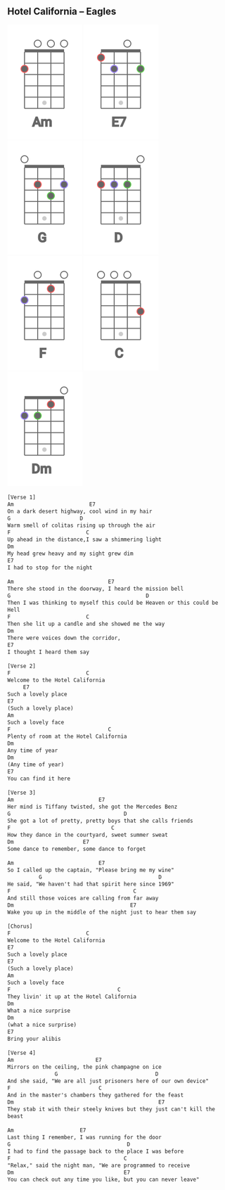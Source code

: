## Hotel California – Eagles

![Am][] ![E7][] ![G][] ![D][] ![F][] ![C][] ![Dm][] 

```
[Verse 1]
Am                        E7
On a dark desert highway, cool wind in my hair
G                      D
Warm smell of colitas rising up through the air
F                        C
Up ahead in the distance,I saw a shimmering light
Dm
My head grew heavy and my sight grew dim
E7
I had to stop for the night

Am                              E7
There she stood in the doorway, I heard the mission bell
G                                           D
Then I was thinking to myself this could be Heaven or this could be Hell
F                        C
Then she lit up a candle and she showed me the way
Dm
There were voices down the corridor, 
E7
I thought I heard them say

[Verse 2]
F                        C
Welcome to the Hotel California
     E7
Such a lovely place
E7
(Such a lovely place)
Am
Such a lovely face
F                               C
Plenty of room at the Hotel California
Dm
Any time of year
Dm
(Any time of year)
E7
You can find it here

[Verse 3]
Am                           E7
Her mind is Tiffany twisted, she got the Mercedes Benz
G                                    D
She got a lot of pretty, pretty boys that she calls friends
F                                C
How they dance in the courtyard, sweet summer sweat
Dm                      E7
Some dance to remember, some dance to forget

Am                           E7
So I called up the captain, "Please bring me my wine"
          G                                     D
He said, "We haven't had that spirit here since 1969"
F                                       C
And still those voices are calling from far away
Dm                                     E7
Wake you up in the middle of the night just to hear them say

[Chorus]
F                        C
Welcome to the Hotel California
E7
Such a lovely place
E7
(Such a lovely place)
Am
Such a lovely face
F                                  C
They livin' it up at the Hotel California
Dm
What a nice surprise
Dm
(what a nice surprise)
E7
Bring your alibis

[Verse 4]
Am                          E7
Mirrors on the ceiling, the pink champagne on ice
               G                               D
And she said, "We are all just prisoners here of our own device"
F                            C
And in the master's chambers they gathered for the feast
Dm                                              E7
They stab it with their steely knives but they just can't kill the beast

Am                     E7
Last thing I remember, I was running for the door
G                                     D
I had to find the passage back to the place I was before
F                                    C
"Relax," said the night man, "We are programmed to receive
Dm                                   E7
You can check out any time you like, but you can never leave"
```


[Am]: https://raw.githubusercontent.com/Capevace/ukulele-chords/main/svgs/Am.svg
[E7]: https://raw.githubusercontent.com/Capevace/ukulele-chords/main/svgs/E7.svg
[G]: https://raw.githubusercontent.com/Capevace/ukulele-chords/main/svgs/G.svg
[D]: https://raw.githubusercontent.com/Capevace/ukulele-chords/main/svgs/D.svg
[F]: https://raw.githubusercontent.com/Capevace/ukulele-chords/main/svgs/F.svg
[C]: https://raw.githubusercontent.com/Capevace/ukulele-chords/main/svgs/C.svg
[Dm]: https://raw.githubusercontent.com/Capevace/ukulele-chords/main/svgs/Dm.svg